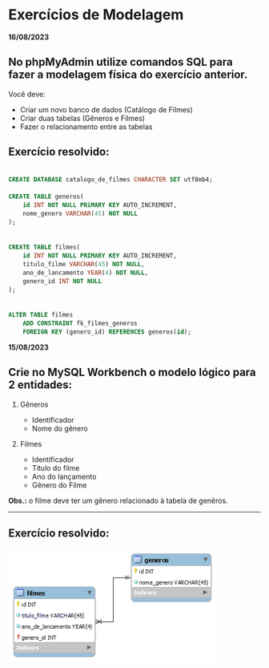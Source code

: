 # Exercícios de Modelagem

**16/08/2023**

## No phpMyAdmin utilize comandos SQL para fazer a modelagem física do exercício anterior.

Você deve:

- Criar um novo banco de dados (Catálogo de Filmes)
- Criar duas tabelas (Gêneros e Filmes)
- Fazer o relacionamento entre as tabelas

## Exercício resolvido:

```sql

CREATE DATABASE catalogo_de_filmes CHARACTER SET utf8mb4;

CREATE TABLE generos(
    id INT NOT NULL PRiMARY KEY AUTO_INCREMENT,
    nome_genero VARCHAR(45) NOT NULL
); 


CREATE TABLE filmes(
    id INT NOT NULL PRIMARY KEY AUTO_INCREMENT,
    titulo_filme VARCHAR(45) NOT NULL,
    ano_de_lancamento YEAR(4) NOT NULL,
    genero_id INT NOT NULL
);


ALTER TABLE filmes
    ADD CONSTRAINT fk_filmes_generos
    FOREIGN KEY (genero_id) REFERENCES generos(id); 


```

**15/08/2023**

## Crie no MySQL Workbench o modelo lógico para 2 entidades:

1) Gêneros
    - Identificador
    - Nome do gênero

2) Filmes
    - Identificador
    - Título do filme
    - Ano do lançamento
    - Gênero do Filme

**Obs.:** o filme deve ter um gênero relacionado à tabela de genêros.

---

## Exercício resolvido:

![Modelagem Filmes e Gêneros](modelo-logico-filmes.png)